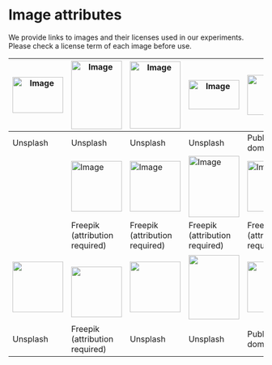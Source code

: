 # Image attributes

We provide links to images and their licenses used in our experiments. Please check a license term of each image before use.

<table>
<thead>
  <tr>
    <th><img src="https://images.unsplash.com/photo-1578926078693-4eb3d4499e43?ixlib=rb-4.0.3&ixid=M3wxMjA3fDB8MHxwaG90by1wYWdlfHx8fGVufDB8fHx8fA%3D%3D&auto=format&fit=crop&w=2008&q=80" alt="Image" width="100" height="71"></th>
    <th><img src="https://images.unsplash.com/photo-1578927107994-75410e4dcd51?ixlib=rb-4.0.3&ixid=M3wxMjA3fDB8MHxwaG90by1wYWdlfHx8fGVufDB8fHx8fA%3D%3D&auto=format&fit=crop&w=729&q=80" alt="Image" width="100" height="135"></th>
    <th><img src="https://images.unsplash.com/photo-1612760721786-a42eb89aba02?ixlib=rb-4.0.3&ixid=M3wxMjA3fDB8MHxwaG90by1wYWdlfHx8fGVufDB8fHx8fA%3D%3D&auto=format&fit=crop&w=735&q=80" alt="Image" width="100" height="133"></th>
    <th><img src="https://images.unsplash.com/photo-1630476504743-a4d342f88760?ixlib=rb-4.0.3&ixid=M3wxMjA3fDB8MHxwaG90by1wYWdlfHx8fGVufDB8fHx8fA%3D%3D&auto=format&fit=crop&w=1895&q=80" alt="Image" width="100" height="58"></th>
    <th><img src="https://upload.wikimedia.org/wikipedia/commons/6/66/VanGogh-starry_night_ballance1.jpg" alt="Image" width="100" height="79"></th>
    <th><img src="https://upload.wikimedia.org/wikipedia/commons/d/de/Van_Gogh_Starry_Night_Drawing.jpg" alt="Image" width="100" height="74"></th>
    <th><img src="https://upload.wikimedia.org/wikipedia/commons/thumb/4/4c/Vincent_van_Gogh_-_Self-Portrait_-_Google_Art_Project_%28454045%29.jpg/1024px-Vincent_van_Gogh_-_Self-Portrait_-_Google_Art_Project_%28454045%29.jpg" width="100" height="126"></th>
    <th><img src="https://upload.wikimedia.org/wikipedia/commons/thumb/a/aa/Vincent_van_Gogh_-_Self-portrait_with_grey_felt_hat_-_Google_Art_Project.jpg/1024px-Vincent_van_Gogh_-_Self-portrait_with_grey_felt_hat_-_Google_Art_Project.jpg" alt="Image" width="100" height="121"></th>
  </tr>
</thead>
<tbody>
  <tr>
    <td>Unsplash</td>
    <td>Unsplash</td>
    <td>Unsplash</td>
    <td>Unsplash</td>
    <td>Public domain</td>
    <td>Public domain</td>
    <td>Public domain</td>
    <td>Public domain</td>
  </tr>
  <tr>
    <td></td>
    <td><img src="https://img.freepik.com/free-vector/young-woman-walking-dog-leash-girl-leading-pet-park-flat-illustration_74855-11306.jpg?w=996&t=st=1685117377~exp=1685117977~hmac=dd6cf9856bdac8715c1d5464875225286942da2a01ea3851ea3936dd95d96a44" alt="Image" width="100" height="100"></td>
    <td><img src="https://img.freepik.com/free-vector/biophilic-design-workspace-abstract-concept_335657-3081.jpg?w=996&t=st=1685117412~exp=1685118012~hmac=cc89e22bd6dbeb3c2fc06396035863e612149b04ed6dee90791292a7151a4dd2" alt="Image" width="100" height="100"></td>
    <td><img src="https://img.freepik.com/free-vector/pine-tree-sticker-white-background_1308-75956.jpg?w=826&t=st=1685117428~exp=1685118028~hmac=36f37f710de7b4b7320d32dc169459f0bd0d6081e94e972198ab8d0a479f67e2" alt="Image" width="100" height="121"></td>
    <td><img src="https://img.freepik.com/free-psd/abstract-background-design_1297-124.jpg?w=996&t=st=1685117527~exp=1685118127~hmac=08c82ea8b2087dff81e01c946f999ed6bfb286a222c09e396b4d3f46787b2b50" alt="Image" width="100" height="100"></td>
    <td><img src="https://images.unsplash.com/photo-1538836026403-e143e8a59f04?ixlib=rb-4.0.3&ixid=M3wxMjA3fDB8MHxwaG90by1wYWdlfHx8fGVufDB8fHx8fA%3D%3D&auto=format&fit=crop&w=1448&q=80" alt="Image" width="100" height="68"></td>
    <td><img src="https://images.rawpixel.com/image_1000/czNmcy1wcml2YXRlL3Jhd3BpeGVsX2ltYWdlcy93ZWJzaXRlX2NvbnRlbnQvZnJydWluX3dpbmRvd19kZWNheV9sZWF2ZS1pbWFnZS1reWNmbmM5aC5qcGc.jpg" alt="Image" width="100" height="66"></td>
    <td><img src="https://images.unsplash.com/photo-1518562180175-34a163b1a9a6?ixlib=rb-4.0.3&ixid=M3wxMjA3fDB8MHxwaG90by1wYWdlfHx8fGVufDB8fHx8fA%3D%3D&auto=format&fit=crop&w=1740&q=80" alt="Image" width="100" height="66"></td>
  </tr>
  <tr>
    <td></td>
    <td>Freepik<br>(attribution <br>required)</td>
    <td>Freepik<br>(attribution <br>required)</td>
    <td>Freepik<br>(attribution <br>required)</td>
    <td>Freepik<br>(attribution <br>required)</td>
    <td>Unsplash</td>
    <td>Public domain</td>
    <td>Unsplash</td>
  </tr>
  <tr>
    <td><img src="https://images.unsplash.com/photo-1654648663068-0093ade5069e?ixlib=rb-4.0.3&ixid=M3wxMjA3fDB8MHxwaG90by1wYWdlfHx8fGVufDB8fHx8fA%3D%3D&auto=format&fit=crop&w=1160&q=80" width="100" height="100"></td>
    <td><br><img src="https://img.freepik.com/free-psd/three-dimensional-real-estate-icon-mock-up_23-2149729145.jpg?w=996&t=st=1685117577~exp=1685118177~hmac=2d789df87b156c2e5578c8ddb69e4a3b3176206f81b774d9faea7492a4eafc0f" width="100" height="100"></td>
    <td><img src="https://images.unsplash.com/photo-1644664477908-f8c4b1d215c4?ixlib=rb-4.0.3&ixid=M3wxMjA3fDB8MHxwaG90by1wYWdlfHx8fGVufDB8fHx8fA%3D%3D&auto=format&fit=crop&w=2080&q=80" width="100" height="100"></td>
    <td><img src="https://images.unsplash.com/photo-1634926878768-2a5b3c42f139?ixlib=rb-4.0.3&ixid=M3wxMjA3fDB8MHxwaG90by1wYWdlfHx8fGVufDB8fHx8fA%3D%3D&auto=format&fit=crop&w=912&q=80" width="100" height="127"></td>
    <td><img src="https://github.com/styledrop/styledrop.github.io/blob/main/images/assets/image_6487327_crayon_02.jpg" width="100" height="100"></td>
    <td><img src="https://images.unsplash.com/photo-1668090956076-b2c9d6193e6b?ixlib=rb-4.0.3&ixid=M3wxMjA3fDB8MHxwaG90by1wYWdlfHx8fGVufDB8fHx8fA%3D%3D&auto=format&fit=crop&w=1935&q=80" width="100" height="133"></td>
    <td><img src="https://images.unsplash.com/photo-1637234852730-677079a9d718?ixlib=rb-4.0.3&ixid=M3wxMjA3fDB8MHxwaG90by1wYWdlfHx8fGVufDB8fHx8fA%3D%3D&auto=format&fit=crop&w=735&q=80" width="100" height="133"></td>
    <td><img src="https://images.unsplash.com/photo-1636391891394-56a534be9a1b?ixlib=rb-4.0.3&ixid=M3wxMjA3fDB8MHxwaG90by1wYWdlfHx8fGVufDB8fHx8fA%3D%3D&auto=format&fit=crop&w=1160&q=80" width="100" height="100"></td>
  </tr>
  <tr>
    <td>Unsplash</td>
    <td>Freepik<br>(attribution <br>required)</td>
    <td>Unsplash</td>
    <td>Unsplash</td>
    <td>Public domain</td>
    <td>Unsplash</td>
    <td>Unsplash</td>
    <td>Unsplash</td>
  </tr>
</tbody>
</table>
